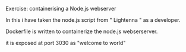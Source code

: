 Exercise: containerising a Node.js webserver 

In this i have taken the node.js script from " Lightenna " as a developer.

Dockerfile is written to containerize the node.js webserserver.

it is exposed at port 3030 as
"welcome to world"

